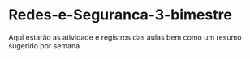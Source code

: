 # Redes-e-Seguranca-3-bimestre
Aqui estarão as atividade e registros das aulas bem como um resumo sugerido por semana 
